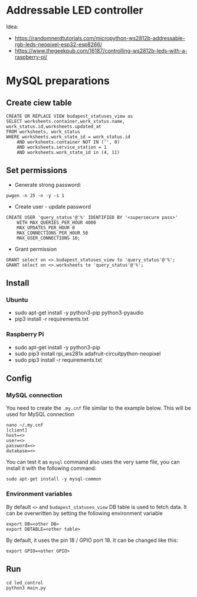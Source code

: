 # Addressable LED controller

Idea:

* https://randomnerdtutorials.com/micropython-ws2812b-addressable-rgb-leds-neopixel-esp32-esp8266/
* https://www.thegeekpub.com/16187/controlling-ws2812b-leds-with-a-raspberry-pi/

# MySQL preparations

## Create ciew table

```mysql
CREATE OR REPLACE VIEW budapest_statuses_view as
SELECT worksheets.container,work_status.name, work_status.id,worksheets.updated_at
FROM worksheets, work_status
WHERE worksheets.work_state_id = work_status.id
    AND worksheets.container NOT IN ('', 0)
    AND worksheets.service_station = 1
    AND worksheets.work_state_id in (4, 11)
```

## Set permissions

* Generate strong password:
```shell
pwgen -n 25 -n -y -s 1
```
* Create user - update password
```mysql
CREATE USER 'query_status'@'%' IDENTIFIED BY '<supersecure pass>'
    WITH MAX_QUERIES_PER_HOUR 4000
    MAX_UPDATES_PER_HOUR 0
    MAX_CONNECTIONS_PER_HOUR 50
    MAX_USER_CONNECTIONS 10;
```
* Grant permission
```mysql
GRANT select on <>.budapest_statuses_view to 'query_status'@'%';
GRANT select on <>.worksheets to 'query_status'@'%';
```

## Install

### Ubuntu

* sudo apt-get install -y python3-pip python3-pyaudio
* pip3 install -r requirements.txt

### Raspberry Pi

* sudo apt-get install -y python3-pip
* sudo pip3 install rpi_ws281x adafruit-circuitpython-neopixel
* sudo pip3 install -r requirements.txt

##  Config

### MySQL connection

You need to create the `.my.cnf` file similar to the example below. This will be used for MySQL connection

```shell
nano ~/.my.cnf 
[client]
host=<>
user=<>
password=<>
database=<>
```
You can test it as `mysql` command also uses the very same file, you can install it with the following command:

```shell
sudo apt-get install -y mysql-common
```

### Environment variables
By default `<>` and `budapest_statuses_view` DB table is used to fetch data.
It can be overwritten by setting the following environment variable

```shell
export DB=<other DB>
export DBTABLE=<other table>
```

By default, it uses the pin 18 / GPIO port 18. It can be changed like this: 

```shell
export GPIO=<other GPIO>
```

##  Run

```shell
cd led_control
python3 main.py
```
